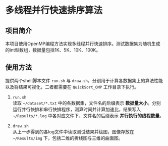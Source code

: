 # 多线程并行快速排序算法

## 项目简介
本项目使用OpenMP编程方法实现多线程并行快速排序。测试数据集为随机生成的int型数组，数据量包括1K、5K、10K、100K。  

## 使用方法  
提供两个shell脚本文件 `run.sh` 与 `draw.sh`，分别用于计算各数据集上的算法性能以及将结果可视化，二者都需要在 `QuickSort_OMP` 工作目录下执行。 
1. `run.sh`  
读取 `~/dataset/*.txt` 中的各数据集，文件名的后缀表示 **数据量大小**。分别运行并行快排和串行快排程序，测算时间并计算加速比，结果写入 `~/Results/*.log` 中各对应文件下，文件名的后缀表示 **并行执行的线程数量**。  

2. `draw.sh`  
从上一步得到的各log文件中读取测试结果并绘图，图像存放在 `~/Results/img` 下，包括二维的折线图与三维的曲面图。  